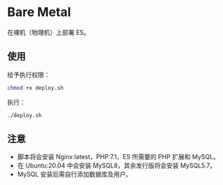# Bare Metal

在裸机（物理机）上部署 ES。

## 使用

给予执行权限：

```bash
chmod +x deploy.sh
```

执行：

```bash
./deploy.sh
```

## 注意

- 脚本将会安装 Nginx:latest，PHP:7.1，ES 所需要的 PHP 扩展和 MySQL。
- 在 Ubuntu:20.04 中会安装 MySQL8，其余发行版将会安装 MySQL5.7。
- MySQL 安装后需自行添加数据库及用户。

